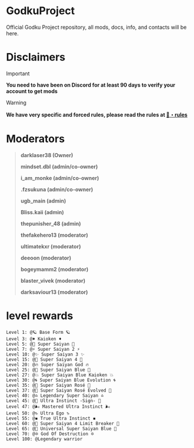 # GodkuProject
Official Godku Project repository, all mods, docs, info, and contacts will be here.

# Disclaimers
> [!IMPORTANT]
> **You need to have been on Discord for at least 90 days to verify your account to get mods**

> [!WARNING]
> **We have very specific and forced rules, please read the rules at [📔・rules](https://discord.com/channels/1246530075885568050/1246530077567750204)**


# Moderators
> **darklaser38 (Owner)**
> 
> **mindset.dbl (admin/co-owner)**
> 
> **i_am_monke (admin/co-owner)**
> 
> **.fzsukuna (admin/co-owner)**
> 
> **ugb_main (admin)**
> 
> **Bliss.kaii (admin)**
> 
> **thepunisher_48 (admin)**
> 
> **thefakehero13 (moderator)**
> 
> **ultimatekxr (moderator)**
> 
> **deeoon (moderator)**
> 
> **bogeymamm2 (moderator)**
> 
> **blaster_vivek (moderator)**
> 
> **darksaviour13 (moderator)**

# level rewards
```
Level 1: @🪐 Base Form 🪐
Level 3: @♦ Kaioken ♦
Level 5: @💫 Super Saiyan 💫
Level 7: @⚡ Super Saiyan 2 ⚡
Level 10: @✨ Super Saiyan 3 ✨
Level 15: @🐒 Super Saiyan 4 🐒
Level 20: @🔥 Super Saiyan God 🔥
Level 25: @🔹 Super Saiyan Blue 🔹
Level 27: @💥 Super Saiyan Blue Kaioken 💥
Level 30: @🌀 Super Saiyan Blue Evolution 🌀
Level 35: @🌹 Super Saiyan Rosé 🌹
Level 37: @🥀 Super Saiyan Rosé Evolved 🥀
Level 40: @♎ Legendary Super Saiyan ♎
Level 45: @💠 Ultra Instinct -Sign- 💠
Level 47: @🌬 Mastered Ultra Instinct 🌬
Level 50: @♑ Ultra Ego ♑
Level 55: @◾ True Ultra Instinct ◾
Level 60: @🌺 Super Saiyan 4 Limit Breaker 🌺
Level 65: @🧊 Universal Super Saiyan Blue 🧊
Level 70: @🔯 God Of Destruction 🔯
Level 100: @Legendary warrior
```
